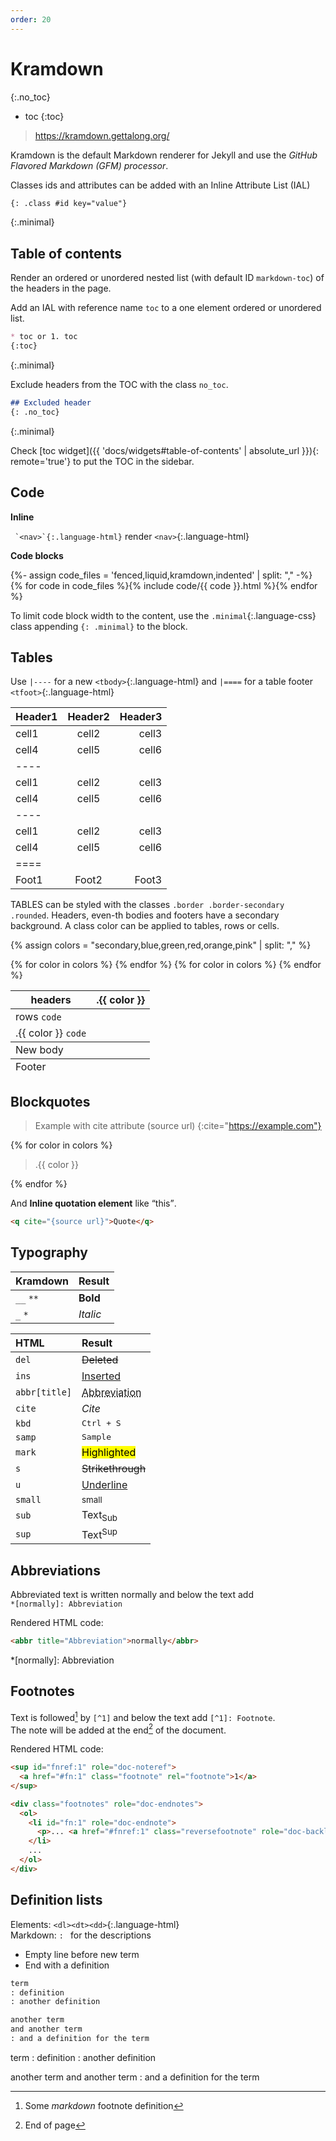 ```yaml
---
order: 20
---
```


# Kramdown
{:.no_toc}
* toc
{:toc}

> <https://kramdown.gettalong.org/>

Kramdown is the default Markdown renderer for Jekyll and use the _GitHub Flavored Markdown (GFM) processor_.

Classes ids and attributes can be added with an Inline Attribute List (IAL)
```md
{: .class #id key="value"}
```
{:.minimal}

## Table of contents

Render an ordered or unordered nested list (with default ID `markdown-toc`) of the headers in the page.  

Add an IAL with reference name `toc` to a one element ordered or unordered list.
```md
* toc or 1. toc
{:toc}
```
{:.minimal}

Exclude headers from the TOC with the class `no_toc`.
```md
## Excluded header
{: .no_toc}
```
{:.minimal}

Check [toc widget]({{ 'docs/widgets#table-of-contents' | absolute_url }}){: remote='true'} to put the TOC in the sidebar.

## Code

**Inline**

`` `<nav>`{:.language-html}`` render `<nav>`{:.language-html}

**Code blocks**

<div class="grid">
{%- assign code_files = 'fenced,liquid,kramdown,indented' | split: "," -%}
{% for code in code_files %}{% include code/{{ code }}.html %}{% endfor %}
</div>

To limit code block width to the content, use the `.minimal`{:.language-css} class appending `{: .minimal}` to the block.

## Tables

Use `|----` for a new `<tbody>`{:.language-html} and `|====` for a table footer `<tfoot>`{:.language-html}

| Header1 | Header2 | Header3 |
|:---|:---:|---:|
| cell1 | cell2 | cell3 |
| cell4 | cell5 | cell6 |
|----
| cell1 | cell2 | cell3 |
| cell4 | cell5 | cell6 |
|----
| cell1 | cell2 | cell3 |
| cell4 | cell5 | cell6 |
|====
| Foot1 | Foot2 | Foot3

TABLES can be styled with the classes `.border .border-secondary .rounded`. Headers, even-th bodies and footers have a secondary background. A class color can be applied to tables, rows or cells.

{% assign colors = "secondary,blue,green,red,orange,pink" | split: "," %}
<table class='border rounded'>
  <thead>
    <tr>
      <th>headers</th>
      {% for color in colors %}
        <th class="{{ color }}">.{{ color }}</th>
      {% endfor %}
    </tr>
  </thead>
  <tbody class='border-secondary'>
    <tr>
      <td colspan="{{ colors.size | plus: 1 }}">rows <code>code</code></td>
    </tr>
    {% for color in colors %}
      <tr class="{{ color }}">
        <td colspan="{{ colors.size | plus: 1 }}">.{{ color }} <code>code</code></td>
      </tr>
    {% endfor %}
  </tbody>
  <tbody>
    <tr>
      <td colspan="{{ colors.size | plus: 1 }}">New body</td>
    </tr>
  </tbody>
  <tfoot>
    <tr>
      <td colspan="{{ colors.size | plus: 1 }}">Footer</td>
    </tr>
  </tfoot>
</table>

## Blockquotes

> Example with cite attribute (source url)
{:cite="https://example.com"}

{% for color in colors %}
<blockquote class="{{ color }}">.{{ color }}</blockquote>
{% endfor %}

And **Inline quotation element** like <q cite="https://example.com">this</q>.

```html
<q cite="{source url}">Quote</q>
```

## Typography

|Kramdown|Result
|:---|:---
|`__` `**`|__Bold__
|`_` `*`|_Italic_

|HTML|Result
|:---|:---
|`del`|<del>Deleted</del>
|`ins`|<ins>Inserted</ins>
|`abbr[title]`|<abbr title="Abbreviation">Abbreviation</abbr>
|`cite`|<cite>Cite</cite>
|`kbd`|<kbd>Ctrl + S</kbd>
|`samp`|<samp>Sample</samp>
|`mark`|<mark>Highlighted</mark>
|`s`|<s>Strikethrough</s>
|`u`|<u>Underline</u>
|`small`|<small>small</small>
|`sub`|Text<sub>Sub</sub>
|`sup`|Text<sup>Sup</sup>

## Abbreviations

Abbreviated text is written normally and below the text add  
`*[normally]: Abbreviation`

Rendered HTML code:
```html
<abbr title="Abbreviation">normally</abbr>
```

*[normally]: Abbreviation

## Footnotes

Text is followed[^1] by `[^1]` and below the text add `[^1]: Footnote`.  
The note will be added at the end[^where] of the document.

Rendered HTML code:
```html
<sup id="fnref:1" role="doc-noteref">
  <a href="#fn:1" class="footnote" rel="footnote">1</a>
</sup>
```

```html
<div class="footnotes" role="doc-endnotes">
  <ol>
    <li id="fn:1" role="doc-endnote">
      <p>... <a href="#fnref:1" class="reversefootnote" role="doc-backlink">&#8617;</a></p>
    </li>
    ...
  </ol>
</div>
```

[^1]: Some *markdown* footnote definition
[^where]: End of page

## Definition lists

Elements: `<dl><dt><dd>`{:.language-html}  
Markdown: `: `&nbsp;for the descriptions  
- Empty line before new term
- End with a definition

```md
term
: definition
: another definition

another term
and another term
: and a definition for the term
```
term
: definition
: another definition

another term
and another term
: and a definition for the term